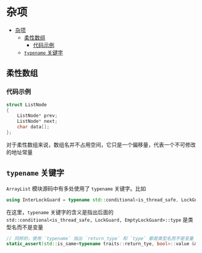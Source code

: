 # 杂项

<!-- TOC -->

- [杂项](#杂项)
  - [柔性数组](#柔性数组)
    - [代码示例](#代码示例)
  - [`typename` 关键字](#typename-关键字)

<!-- /TOC -->

## 柔性数组
### 代码示例

```cpp
struct ListNode
{
    ListNode* prev;
    ListNode* next;
    char data[];
};
```

对于柔性数组来说，数组名并不占用空间，它只是一个偏移量，代表一个不可修改的地址常量

## `typename` 关键字
`ArrayList` 模块源码中有多处使用了 `typename` 关键字。比如

```cpp
using InterLockGuard = typename std::conditional<is_thread_safe, LockGuard, EmptyLockGuard>::type;
```

在这里，`typename` 关键字的含义是指出后面的 `std::conditional<is_thread_safe, LockGuard, EmptyLockGuard>::type` 是类型名而不是变量

```cpp
// 同样的，使用 `typename` 指出 `return_type` 和 `type` 都是类型名而不是变量
static_assert(std::is_same<typename traits::return_tye, bool>::value && traits::args_count == 1 && std::is_same<typename traits::template argument<0>::type, const T>::value, "handler must be a bool(const T&) functor");
```